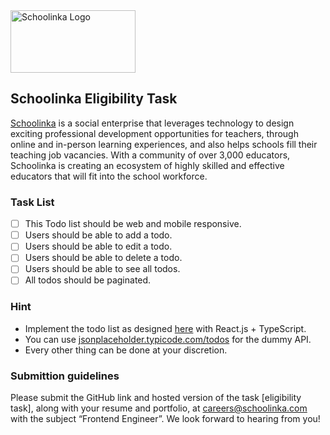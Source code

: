 <img src="https://schoolinka.com/wp-content/uploads/2023/02/cropped-Schoolinka-Logo-200x50.png" alt="Schoolinka Logo" title="Schoolinka Logo" width="200" height="100" />

## Schoolinka Eligibility Task

[Schoolinka](https://schoolinka.com/)
is a social enterprise that leverages technology to design exciting professional development opportunities for teachers, through online and in-person learning experiences, and also helps schools fill their teaching job vacancies. With a community of over 3,000 educators, Schoolinka is creating an ecosystem of highly skilled and effective educators that will fit into the school workforce.

### Task List

- [ ] This Todo list should be web and mobile responsive.
- [ ] Users should be able to add a todo.
- [ ] Users should be able to edit a todo.
- [ ] Users should be able to delete a todo.
- [ ] Users should be able to see all todos.
- [ ] All todos should be paginated.

### Hint

- Implement the todo list as designed [here](https://www.figma.com/file/7j5ekdOJWPNOr41LwtPuJw/To-Do?type=design&node-id=0-1&mode=design&t=5m44cUoPBWtc0lrr-0) with React.js + TypeScript.
- You can use [jsonplaceholder.typicode.com/todos](https://jsonplaceholder.typicode.com/todos) for the dummy API.
- Every other thing can be done at your discretion.

### Submittion guidelines

Please submit the GitHub link and hosted version of the task [eligibility task], along with your resume and portfolio, at [careers@schoolinka.com](mailto:careers@schoolinka.com) with the subject “Frontend Engineer”. We look forward to hearing from you!
